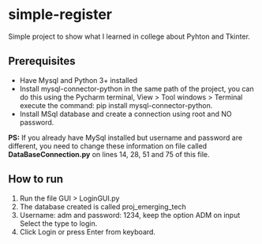 # simple-register

Simple project to show what I learned in college about Pyhton and Tkinter.

## Prerequisites
- Have Mysql and Python 3+ installed
- Install mysql-connector-python in the same path of the project, you can do this using the Pycharm terminal, View > Tool windows > Terminal execute the command: pip install mysql-connector-python.
- Install MSql database and create a connection using root and NO password.

**PS:** If you already have MySql installed but username and password are different, 
you need to change these information on file called **DataBaseConnection.py** on lines 14, 28, 51 and 75 of this file.

## How to run
1. Run the file GUI > LoginGUI.py
2. The database created is called proj_emerging_tech
3. Username: adm and password: 1234, keep the option ADM on input Select the type to login. 
4. Click Login or press Enter from keyboard.
